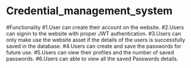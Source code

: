 # Credential_management_system

#Functionality
#1.User can create their account on the website.
#2.Users can signin to the website with proper JWT authentication.
#3.Users can only make use the website asset if the details of the users is successfully saved in the database.
#4.Users can create and save the passwords for future use.
#5.Users can view their profiles and the number of saved passwords.
#6.Users can able to view all the saved Passwords details.
